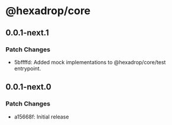 # @hexadrop/core

## 0.0.1-next.1

### Patch Changes

-   5bffffd: Added mock implementations to @hexadrop/core/test entrypoint.

## 0.0.1-next.0

### Patch Changes

-   a15668f: Initial release
